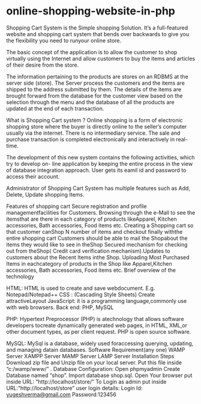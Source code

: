 # online-shopping-website-in-php

Shopping Cart System is the Simple shopping Solution. It’s a full-featured website and shopping cart system that bends over backwards to give you the flexibility you need to runyour online store.

The basic concept of the application is to allow the customer to shop virtually using the Internet and allow customers to buy the items and articles of their desire from the store.

The information pertaining to the products are stores on an RDBMS at the server side (store). The Server process the customers and the items are shipped to the address submitted by them. The details of the items are brought forward from the database for the customer view based on the selection through the menu and the database of all the products are updated at the end of each transaction.

What is Shopping Cart system ?
Online shopping is a form of electronic shopping store where the buyer is directly online to the seller’s computer usually via the internet. There is no intermediary service. The sale and purchase transaction is
completed electronically and interactively in real- time.

The development of this new system contains the following activities, which try to develop on- line
application by keeping the entire process in the view of database integration approach. User gets its eamil id and password to access their account.

Administrator of Shopping Cart System has multiple features such as Add, Delete, Update shopping Items.

Features of shopping cart
Secure registration and profile managementfacilities for Customers.
Browsing through the e-Mall to see the itemsthat are there in each category of products likeApparel, Kitchen accessories,
Bath accessories, Food items etc.
Creating a Shopping cart so that customer canShop N number of items and checkout finally withthe entire shopping cart
Customers should be able to mail the Shopabout the items they would like to see in theShop
Secured mechanism for checking out from theShop( Credit card verification mechanism).Updates to customers about the Recent Items inthe Shop.
Uploading Most Purchased Items in eachcategory of products in the Shop like Apparel,Kitchen accessories, Bath accessories,
Food items etc.
Brief overview of the technology
 

HTML: HTML is used to create and save webdocument. E.g. Notepad/Notepad++
CSS : (Cascading Style Sheets) Create attractiveLayout
JavaScript: it is a programming language,commonly use with web browsers.
Back end: PHP, MySQL

PHP: Hypertext Preprocessor (PHP) is atechnology that allows software developers tocreate
dynamically generated web pages, in HTML, XML,or other document types, as per client request.
PHP is open source software.

MySQL: MySql is a database, widely used foraccessing querying, updating, and managing datain databases.
Software Requirement(any one)
WAMP Server
XAMPP Server
MAMP Server
LAMP Server
Installation Steps
Download zip file and Unzip file on your local server.
Put this file inside “c:/wamp/www/” .
Database Configuration:
Open phpmyadmin
Create Database named “shop”.
Import database shop.sql.
Open Your browser put inside URL:
“http://localhost/store/”
To Login as admin put inside URL:”http://localhost/store”
user login details:
Login Id: yugeshverma@gmail.com
Password:123456

